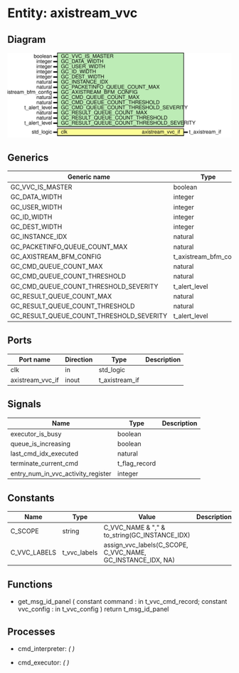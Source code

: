 # Entity: axistream_vvc
## Diagram
![Diagram](axistream_vvc.svg "Diagram")
## Generics
| Generic name                             | Type                   | Value                          | Description |
| ---------------------------------------- | ---------------------- | ------------------------------ | ----------- |
| GC_VVC_IS_MASTER                         | boolean                |                                |             |
| GC_DATA_WIDTH                            | integer                |                                |             |
| GC_USER_WIDTH                            | integer                | 1                              |             |
| GC_ID_WIDTH                              | integer                | 1                              |             |
| GC_DEST_WIDTH                            | integer                | 1                              |             |
| GC_INSTANCE_IDX                          | natural                |                                |             |
| GC_PACKETINFO_QUEUE_COUNT_MAX            | natural                | 1                              |             |
| GC_AXISTREAM_BFM_CONFIG                  | t_axistream_bfm_config | C_AXISTREAM_BFM_CONFIG_DEFAULT |             |
| GC_CMD_QUEUE_COUNT_MAX                   | natural                | 1000                           |             |
| GC_CMD_QUEUE_COUNT_THRESHOLD             | natural                | 950                            |             |
| GC_CMD_QUEUE_COUNT_THRESHOLD_SEVERITY    | t_alert_level          | warning                        |             |
| GC_RESULT_QUEUE_COUNT_MAX                | natural                | 1000                           |             |
| GC_RESULT_QUEUE_COUNT_THRESHOLD          | natural                | 950                            |             |
| GC_RESULT_QUEUE_COUNT_THRESHOLD_SEVERITY | t_alert_level          | WARNING                        |             |
## Ports
| Port name        | Direction | Type           | Description |
| ---------------- | --------- | -------------- | ----------- |
| clk              | in        | std_logic      |             |
| axistream_vvc_if | inout     | t_axistream_if |             |
## Signals
| Name                               | Type          | Description |
| ---------------------------------- | ------------- | ----------- |
| executor_is_busy                   | boolean       |             |
| queue_is_increasing                | boolean       |             |
| last_cmd_idx_executed              | natural       |             |
| terminate_current_cmd              | t_flag_record |             |
| entry_num_in_vvc_activity_register | integer       |             |
## Constants
| Name         | Type         | Value                                                        | Description |
| ------------ | ------------ | ------------------------------------------------------------ | ----------- |
| C_SCOPE      | string       |  C_VVC_NAME & "," & to_string(GC_INSTANCE_IDX)               |             |
| C_VVC_LABELS | t_vvc_labels |  assign_vvc_labels(C_SCOPE, C_VVC_NAME, GC_INSTANCE_IDX, NA) |             |
## Functions
- get_msg_id_panel <font id="function_arguments">(    constant command    : in t_vvc_cmd_record;
    constant vvc_config : in t_vvc_config
  )</font> <font id="function_return">return t_msg_id_panel</font>
## Processes
- cmd_interpreter: _(  )_

- cmd_executor: _(  )_

